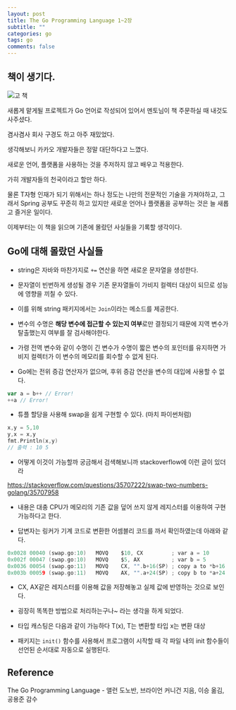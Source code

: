 ```yaml
---
layout: post
title: The Go Programming Language 1~2장
subtitle: ""
categories: go
tags: go
comments: false
---
```


## 책이 생기다.

![고 책](https://user-images.githubusercontent.com/43809168/77648688-e5941780-6fab-11ea-9afc-bd23dfe46e89.jpeg)

새롭게 맡게될 프로젝트가 Go 언어로 작성되어 있어서 멘토님이 책 주문하실 때 내것도 사주셨다.

겸사겸사 회사 구경도 하고 아주 재밌었다.

생각해보니 카카오 개발자들은 정말 대단하다고 느꼈다.

새로운 언어, 플랫폼을 사용하는 것을 주저하지 않고 배우고 적용한다.

가히 개발자들의 천국이라고 할만 하다.

물론 T자형 인재가 되기 위해서는 하나 정도는 나만의 전문적인 기술을 가져야하고, 그래서 Spring 공부도 꾸준히 하고 있지만 새로운 언어나 플랫폼을 공부하는 것은 늘 새롭고 즐거운 일이다.

이제부터는 이 책을 읽으며 기존에 몰랐던 사실들을 기록할 생각이다.

## Go에 대해 몰랐던 사실들

- string은 자바와 마찬가지로 `+=` 연산을 하면 새로운 문자열을 생성한다.

- 문자열이 빈번하게 생성될 경우 기존 문자열들이 가비지 컬렉터 대상이 되므로 성능에 영향을 끼칠 수 있다.

- 이를 위해 string 패키지에서는 `Join`이라는 메소드를 제공한다.

- 변수의 수명은 **해당 변수에 접근할 수 있는지 여부**로만 결정되기 때문에 지역 변수가 탈출했는지 여부를 잘 검사해야한다.

- 가령 전역 변수와 같이 수명이 긴 변수가 수명이 짧은 변수의 포인터를 유지하면 가비지 컬렉터가 이 변수의 메모리를 회수할 수 없게 된다.

- Go에는 전위 증감 연산자가 없으며, 후위 증감 연산을 변수의 대입에 사용할 수 없다.

```go
var a = b++ // Error!
++a // Error!
```

- 튜플 할당을 사용해 swap을 쉽게 구현할 수 있다. (마치 파이썬처럼)

```go
x,y = 5,10
y,x = x,y
fmt.Println(x,y)
// 출력 : 10 5
```

- 어떻게 이것이 가능할까 궁금해서 검색해보니까 stackoverflow에 이런 글이 있더라

https://stackoverflow.com/questions/35707222/swap-two-numbers-golang/35707958

- 내용은 대충 CPU가 메모리의 기존 값을 덮어 쓰지 않게 레지스터를 이용하여 구현 가능하다고 한다.

- 답변자는 링커가 기계 코드로 변환한 어셈블리 코드를 까서 확인하였는데 아래와 같다.

```c
0x0028 00040 (swap.go:10)   MOVQ    $10, CX         ; var a = 10
0x002f 00047 (swap.go:10)   MOVQ    $5, AX          ; var b = 5
0x0036 00054 (swap.go:11)   MOVQ    CX, "".b+16(SP) ; copy a to *b+16
0x003b 00059 (swap.go:11)   MOVQ    AX, "".a+24(SP) ; copy b to *a+24
```

- CX, AX같은 레지스터를 이용해 값을 저장해놓고 실제 값에 반영하는 것으로 보인다.

- 굉장히 똑똑한 방법으로 처리하는구나~ 라는 생각을 하게 되었다.

- 타입 캐스팅은 다음과 같이 가능하다 T(x), T는 변환할 타입 x는 변환 대상

- 패키지는 `init()` 함수를 사용해서 프로그램이 시작할 때 각 파일 내의 init 함수들이 선언된 순서대로 자동으로 실행된다.

## Reference

The Go Programming Language - 앨런 도노반, 브라이언 커니건 지음, 이승 옮김, 공용준 감수
